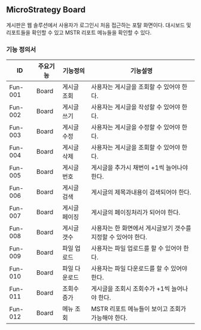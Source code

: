 ## MicroStrategy Board
게시판은 웹 솔루션에서 사용자가 로그인시 처음 접근하는 포탈 화면이다. 대시보드 및 리포트들을 확인할 수 있고 MSTR 리포트 메뉴들을 확인할 수 있다.
### 기능 정의서
|ID|주요기능|기능정의|기능설명|
|---|---|---|---|
|Fun-001|Board|게시글 조회|사용자는 게시글을 조회할 수 있어야 한다.|
|Fun-002|Board|게시글 쓰기|사용자는 게시글을 작성할 수 있어야 한다.|
|Fun-003|Board|게시글 수정|사용자는 게시글을 수정할 수 있어야 한다.|
|Fun-004|Board|게시글 삭제|사용자는 게시글을 조회할 수 있어야 한다.|
|Fun-005|Board|게시글 번호|게시글을 추가시 채번이 +1씩 늘어나야 한다.|
|Fun-006|Board|게시글 검색|게시글의 제목과내용이 검색되어야 한다.|
|Fun-007|Board|게시글 페이징|게시글의 페이징처리가 되어야 한다.|
|Fun-008|Board|게시글 갯수|사용자는 한 화면에서 게시글보기 갯수를 지정할 수 있어야 한다.|
|Fun-009|Board|파일 업로드|사용자는 파일 업로드를 할 수 있어야 한다.|
|Fun-010|Board|파일 다운로드|사용자는 파일 다운로드를 할 수 있어야 한다.|
|Fun-011|Board|조회수 증가|게시글을 조회시 조회수가 +1씩 늘어나야 한다.|
|Fun-012|Board|메뉴 조회|MSTR 리포트 메뉴들이 보이고 조회가 가능해야 한다.|


